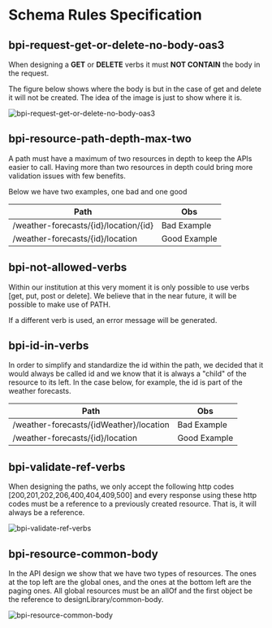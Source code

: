 # Schema Rules Specification

## bpi-request-get-or-delete-no-body-oas3

When designing a **GET** or **DELETE** verbs it must **NOT CONTAIN** the body in the request.

The figure below shows where the body is but in the case of get and delete it will not be created. The idea of the image is just to show where it is.

![bpi-request-get-or-delete-no-body-oas3](https://raw.github.com/bancobpi/style-guide/master/static/bpi-request-get-or-delete-no-body-oas3.jpg)

## bpi-resource-path-depth-max-two

A path must have a maximum of two resources in depth to keep the APIs easier to call. Having more than two resources in depth could bring more validation issues with few benefits.

Below we have two examples, one bad and one good

Path | Obs 
---------|----------|
 /weather-forecasts/{id}/location/{id} | Bad Example 
 /weather-forecasts/{id}/location | Good Example 

## bpi-not-allowed-verbs

Within our institution at this very moment it is only possible to use verbs [get, put, post or delete]. We believe that in the near future, it will be possible to make use of PATH.

If a different verb is used, an error message will be generated.

## bpi-id-in-verbs

In order to simplify and standardize the id within the path, we decided that it would always be called id and we know that it is always a "child" of the resource to its left. In the case below, for example, the id is part of the weather forecasts.

Path | Obs 
---------|----------|
 /weather-forecasts/{idWeather}/location | Bad Example 
 /weather-forecasts/{id}/location | Good Example 

## bpi-validate-ref-verbs

When designing the paths, we only accept the following http codes [200,201,202,206,400,404,409,500] and every response using these http codes must be a reference to a previously created resource. That is, it will always be a reference.

![bpi-validate-ref-verbs](https://raw.github.com/bancobpi/style-guide/master/static/bpi-validate-ref-verbs.jpg)

## bpi-resource-common-body

In the API design we show that we have two types of resources. The ones at the top left are the global ones, and the ones at the bottom left are the paging ones. All global resources must be an allOf and the first object be the reference to designLibrary/common-body.

![bpi-resource-common-body](https://raw.github.com/bancobpi/style-guide/master/static/bpi-resource-common-body.jpg)